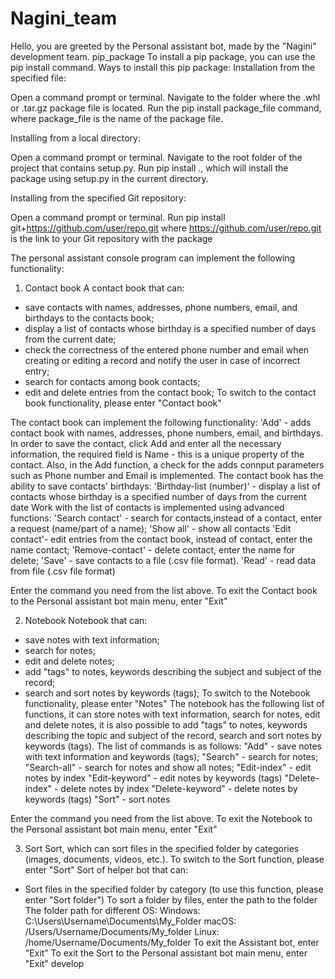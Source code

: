 # Nagini_team

Hello, you are greeted by the Personal assistant bot, made by the "Nagini" development team.
pip_package
To install a pip package, you can use the pip install command. Ways to install this pip package:
Installation from the specified file:

Open a command prompt or terminal.
Navigate to the folder where the .whl or .tar.gz package file is located.
Run the pip install package_file command, where package_file is the name of the package file.

Installing from a local directory:

Open a command prompt or terminal.
Navigate to the root folder of the project that contains setup.py.
Run pip install ., which will install the package using setup.py in the current directory.

Installing from the specified Git repository:

Open a command prompt or terminal.
Run pip install git+https://github.com/user/repo.git where https://github.com/user/repo.git is the link to your Git repository with the package

The personal assistant console program can implement the following functionality:

1. Contact book
   A contact book that can:

- save contacts with names, addresses, phone numbers, email, and birthdays to the contacts book;
- display a list of contacts whose birthday is a specified number of days from the current date;
- check the correctness of the entered phone number and email when creating or editing a record and notify the user in case of incorrect entry;
- search for contacts among book contacts;
- edit and delete entries from the contact book;
  To switch to the contact book functionality, please enter "Сontact book"

The contact book can implement the following functionality:
'Add' - adds contact book with names, addresses, phone numbers, email, and birthdays. In order to save the contact, click Add and enter all the necessary information, the required field is Name - this is a unique property of the contact. Also, in the Add function, a check for the adds connput parameters such as Phone number and
Email is implemented.
The contact book has the ability to save contacts' birthdays:
'Birthday-list (number)' - display a list of contacts whose birthday is a specified number of days from the current date
Work with the list of contacts is implemented using advanced functions:
'Search contact' - search for contacts,instead of a contact, enter a request (name/part of a name);
'Show all' - show all contacts
'Edit contact'- edit entries from the contact book, instead of contact, enter the name contact;
'Remove-contact' - delete contact, enter the name for delete;
'Save' - save contacts to a file (.csv file format).
'Read' - read data from file (.csv file format)

Enter the command you need from the list above.
To exit the Contact book to the Personal assistant bot main menu, enter "Exit"

2. Notebook
   Notebook that can:

- save notes with text information;
- search for notes;
- edit and delete notes;
- add "tags" to notes, keywords describing the subject and subject of the record;
- search and sort notes by keywords (tags);
  To switch to the Notebook functionality, please enter "Notes"
  The notebook has the following list of functions, it can store notes with text information, search for notes, edit and delete notes, it is also possible to add "tags" to notes, keywords describing the topic and subject of the record, search and sort notes by keywords (tags).
  The list of commands is as follows:
  "Add" - save notes with text information and keywords (tags);
  "Search" - search for notes;
  "Search-all" - search for notes and show all notes;
  "Edit-index" - edit notes by index
  "Edit-keyword" - edit notes by keywords (tags)
  "Delete-index" - delete notes by index
  "Delete-keyword" - delete notes by keywords (tags)
  "Sort" - sort notes

Enter the command you need from the list above.
To exit the Notebook to the Personal assistant bot main menu, enter "Exit"

3. Sort
   Sort, which can sort files in the specified folder by categories (images, documents, videos, etc.).
   To switch to the Sort function, please enter "Sort"
   Sort of helper bot that can:

- Sort files in the specified folder by category (to use this function, please enter "Sort folder")
  To sort a folder by files, enter the path to the folder
  The folder path for different OS:
  Windows: C:\Users\Username\Documents\My_Folder
  macOS: /Users/Username/Documents/My_folder
  Linux: /home/Username/Documents/My_folder
  To exit the Assistant bot, enter "Exit”
  To exit the Sort to the Personal assistant bot main menu, enter "Exit"
develop
